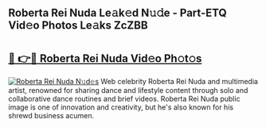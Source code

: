 ## Roberta Rei Nuda Le𝚊k𝚎d N𝚞𝚍e - Part-ETQ Vid𝚎o Photos Le𝚊ks ZcZBB

# <h2><a href="http://fbd3qbv.evod.top/?m=Roberta+Rei+Nuda">🔗 👉🔴 Roberta Rei Nuda Vid𝚎o Ph𝚘t𝚘s</a></h2>

[![Roberta Rei Nuda N𝚞d𝚎s](https://i.imgur.com/8V9OHl7.gif)](http://fbd3qbv.evod.top/?m=Roberta+Rei+Nuda)
Web celebrity Roberta Rei Nuda and multimedia artist, renowned for sharing dance and lifestyle content through solo and collaborative dance routines and brief videos. Roberta Rei Nuda public image is one of innovation and creativity, but he's also known for his shrewd business acumen. 

